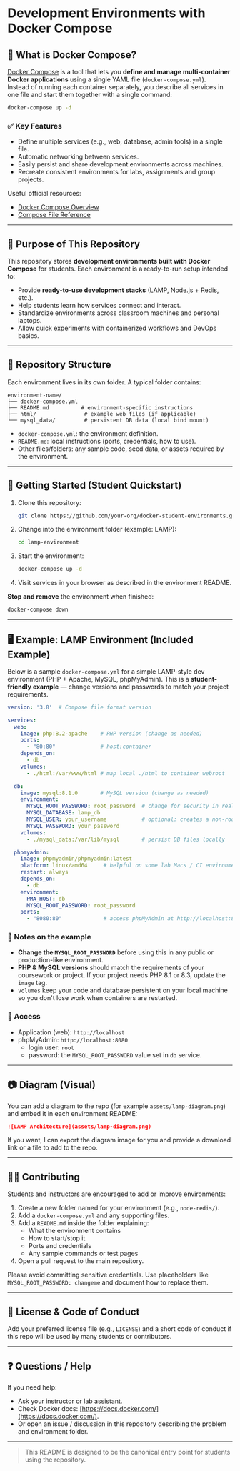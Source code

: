 # Development Environments with Docker Compose

## 📌 What is Docker Compose?
[Docker Compose](https://docs.docker.com/compose/) is a tool that lets you **define and manage multi-container Docker applications** using a single YAML file (`docker-compose.yml`).  
Instead of running each container separately, you describe all services in one file and start them together with a single command:

```bash
docker-compose up -d
```

### ✅ Key Features
- Define multiple services (e.g., web, database, admin tools) in a single file.  
- Automatic networking between services.  
- Easily persist and share development environments across machines.  
- Recreate consistent environments for labs, assignments and group projects.

Useful official resources:  
- [Docker Compose Overview](https://docs.docker.com/compose/)  
- [Compose File Reference](https://docs.docker.com/compose/compose-file/)

---

## 🎯 Purpose of This Repository
This repository stores **development environments built with Docker Compose** for students. Each environment is a ready-to-run setup intended to:

- Provide **ready-to-use development stacks** (LAMP, Node.js + Redis, etc.).  
- Help students learn how services connect and interact.  
- Standardize environments across classroom machines and personal laptops.  
- Allow quick experiments with containerized workflows and DevOps basics.

---

## 📂 Repository Structure
Each environment lives in its own folder. A typical folder contains:

```
environment-name/
├── docker-compose.yml
├── README.md          # environment-specific instructions
├── html/               # example web files (if applicable)
└── mysql_data/         # persistent DB data (local bind mount)
```

- `docker-compose.yml`: the environment definition.  
- `README.md`: local instructions (ports, credentials, how to use).  
- Other files/folders: any sample code, seed data, or assets required by the environment.

---

## 🚀 Getting Started (Student Quickstart)
1. Clone this repository:
   ```bash
   git clone https://github.com/your-org/docker-student-environments.git
   ```
2. Change into the environment folder (example: LAMP):
   ```bash
   cd lamp-environment
   ```
3. Start the environment:
   ```bash
   docker-compose up -d
   ```
4. Visit services in your browser as described in the environment README.

**Stop and remove** the environment when finished:
```bash
docker-compose down
```

---

## 🖥 Example: LAMP Environment (Included Example)
Below is a sample `docker-compose.yml` for a simple LAMP-style dev environment (PHP + Apache, MySQL, phpMyAdmin). This is a **student-friendly example** — change versions and passwords to match your project requirements.

```yaml
version: '3.8'  # Compose file format version

services:
  web:
    image: php:8.2-apache    # PHP version (change as needed)
    ports:
      - "80:80"              # host:container
    depends_on:
      - db
    volumes:
      - ./html:/var/www/html # map local ./html to container webroot

  db:
    image: mysql:8.1.0       # MySQL version (change as needed)
    environment:
      MYSQL_ROOT_PASSWORD: root_password  # change for security in real projects
      MYSQL_DATABASE: lamp_db
      MYSQL_USER: your_username           # optional: creates a non-root user
      MYSQL_PASSWORD: your_password
    volumes:
      - ./mysql_data:/var/lib/mysql       # persist DB files locally

  phpmyadmin:
    image: phpmyadmin/phpmyadmin:latest
    platform: linux/amd64     # helpful on some lab Macs / CI environments
    restart: always
    depends_on:
      - db
    environment:
      PMA_HOST: db
      MYSQL_ROOT_PASSWORD: root_password
    ports:
      - "8080:80"             # access phpMyAdmin at http://localhost:8080
```

### 🔐 Notes on the example
- **Change the `MYSQL_ROOT_PASSWORD`** before using this in any public or production-like environment.  
- **PHP & MySQL versions** should match the requirements of your coursework or project. If your project needs PHP 8.1 or 8.3, update the `image` tag.  
- `volumes` keep your code and database persistent on your local machine so you don't lose work when containers are restarted.

### 🔌 Access
- Application (web): `http://localhost`  
- phpMyAdmin: `http://localhost:8080`  
  - login user: `root`  
  - password: the `MYSQL_ROOT_PASSWORD` value set in `db` service.

---

## 📷 Diagram (Visual)
You can add a diagram to the repo (for example `assets/lamp-diagram.png`) and embed it in each environment README:

```markdown
![LAMP Architecture](assets/lamp-diagram.png)
```

If you want, I can export the diagram image for you and provide a download link or a file to add to the repo.

---

## 👩‍💻 Contributing
Students and instructors are encouraged to add or improve environments:

1. Create a new folder named for your environment (e.g., `node-redis/`).  
2. Add a `docker-compose.yml` and any supporting files.  
3. Add a `README.md` inside the folder explaining:
   - What the environment contains
   - How to start/stop it
   - Ports and credentials
   - Any sample commands or test pages
4. Open a pull request to the main repository.

Please avoid committing sensitive credentials. Use placeholders like `MYSQL_ROOT_PASSWORD: changeme` and document how to replace them.

---

## 🧾 License & Code of Conduct
Add your preferred license file (e.g., `LICENSE`) and a short code of conduct if this repo will be used by many students or contributors.

---

## ❓ Questions / Help
If you need help:
- Ask your instructor or lab assistant.
- Check Docker docs: [https://docs.docker.com/](https://docs.docker.com/).  
- Or open an issue / discussion in this repository describing the problem and environment folder.

---

> This README is designed to be the canonical entry point for students using the repository.
